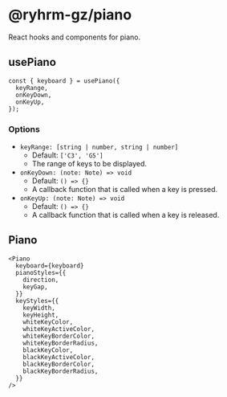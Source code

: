 # @ryhrm-gz/piano

React hooks and components for piano.

## usePiano

```tsx
const { keyboard } = usePiano({
  keyRange,
  onKeyDown,
  onKeyUp,
});
```

### Options

- `keyRange: [string | number, string | number]`
  - Default: `['C3', 'G5']`
  - The range of keys to be displayed.
- `onKeyDown: (note: Note) => void`
  - Default: `() => {}`
  - A callback function that is called when a key is pressed.
- `onKeyUp: (note: Note) => void`
  - Default: `() => {}`
  - A callback function that is called when a key is released.

## Piano

```tsx
<Piano
  keyboard={keyboard}
  pianoStyles={{
    direction,
    keyGap,
  }}
  keyStyles={{
    keyWidth,
    keyHeight,
    whiteKeyColor,
    whiteKeyActiveColor,
    whiteKeyBorderColor,
    whiteKeyBorderRadius,
    blackKeyColor,
    blackKeyActiveColor,
    blackKeyBorderColor,
    blackKeyBorderRadius,
  }}
/>
```
